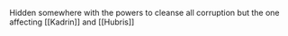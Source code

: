 Hidden somewhere with the powers to cleanse all corruption but the one affecting [[Kadrin]] and [[Hubris]]